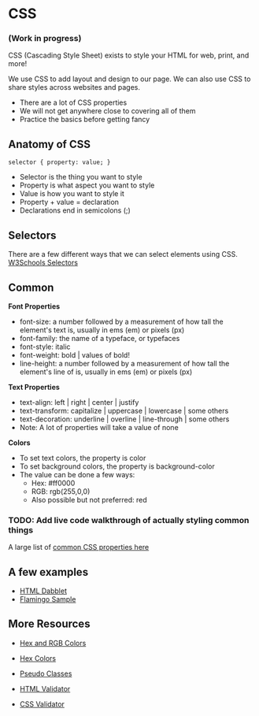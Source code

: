 # CSS

### (Work in progress)

CSS (Cascading Style Sheet) exists to style your HTML for web, print, and more!

We use CSS to add layout and design to our page. We can also use CSS to share styles across websites and pages.

- There are a lot of CSS properties
- We will not get anywhere close to
covering all of them
- Practice the basics before getting fancy

## Anatomy of CSS

`selector { property: value; }`

- Selector is the thing you want to style
- Property is what aspect you want to style
- Value is how you want to style it
- Property + value = declaration
- Declarations end in semicolons (;)

## Selectors

There are a few different ways that we can select elements using CSS.
[W3Schools Selectors](http://www.w3schools.com/css/css_selectors.asp)

## Common

**Font Properties**

- font-size: a number followed by a measurement of how tall the element's text is, usually in ems (em) or pixels (px)
- font-family: the name of a typeface, or typefaces
- font-style: italic
- font-weight: bold | values of bold!
- line-height: a number followed by a
measurement of how tall the element's line of is,
usually in ems (em) or pixels (px)

**Text Properties**

- text-align: left | right | center | justify
- text-transform: capitalize | uppercase | lowercase | some others
- text-decoration: underline | overline | line-through | some others
- Note: A lot of properties will take a value of none

**Colors**

- To set text colors, the property is color
- To set background colors, the property is background-color
- The value can be done a few ways:
  - Hex: #ff0000
  - RGB: rgb(255,0,0)
  - Also possible but not preferred: red


### TODO: Add live code walkthrough of actually styling common things

A large list of [common CSS properties here](https://developer.mozilla.org/en-US/docs/Web/CSS/CSS_Properties_Reference)

## A few examples
- [HTML Dabblet](http://dabblet.com/gist/ddec5df91e25a9bc59bb)
- [Flamingo Sample](http://dabblet.com/gist/8175c48b9ed924e84101)

## More Resources
- [Hex and RGB Colors](http://www.w3schools.com/tags/ref_colorpicker.asp)
- [Hex Colors](http://0to255.com)

- [Pseudo Classes](http://htmldog.com/guides/css/intermediate/pseudoclasses/)
- [HTML Validator](http://html5.validator.nu)
- [CSS Validator](http://jigsaw.w3.org/css-validator)
